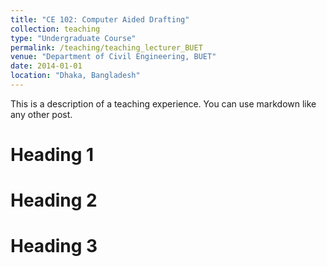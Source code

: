 ```yaml
---
title: "CE 102: Computer Aided Drafting"
collection: teaching
type: "Undergraduate Course"
permalink: /teaching/teaching_lecturer_BUET
venue: "Department of Civil Engineering, BUET"
date: 2014-01-01
location: "Dhaka, Bangladesh"
---
```


This is a description of a teaching experience. You can use markdown like any other post.

Heading 1
======

Heading 2
======

Heading 3
======
